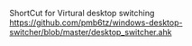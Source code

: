 ShortCut for Virtural desktop switching
https://github.com/pmb6tz/windows-desktop-switcher/blob/master/desktop_switcher.ahk


